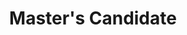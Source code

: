 ---
active: false
kerberos: nikitaj
name: Nikita Jaipuria
position: Master
title: Master's Candidate
---